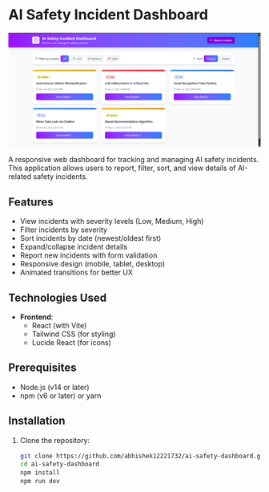 # AI Safety Incident Dashboard

![Dashboard Screenshot](screenshot.png) 

A responsive web dashboard for tracking and managing AI safety incidents. This application allows users to report, filter, sort, and view details of AI-related safety incidents.

## Features

- View incidents with severity levels (Low, Medium, High)
- Filter incidents by severity
- Sort incidents by date (newest/oldest first)
- Expand/collapse incident details
- Report new incidents with form validation
- Responsive design (mobile, tablet, desktop)
- Animated transitions for better UX

## Technologies Used

- **Frontend**: 
  - React (with Vite)
  - Tailwind CSS (for styling)
  - Lucide React (for icons)

## Prerequisites

- Node.js (v14 or later)
- npm (v6 or later) or yarn

## Installation

1. Clone the repository:
   ```bash
   git clone https://github.com/abhishek12221732/ai-safety-dashboard.git
   cd ai-safety-dashboard
   npm install
   npm run dev
